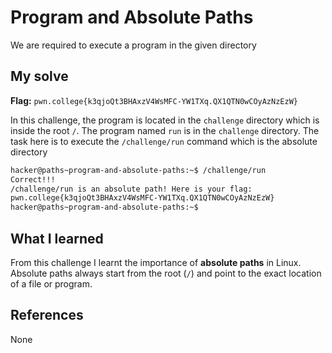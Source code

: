 # Program and Absolute Paths
 We are required to execute a program in the given directory

## My solve
**Flag:** `pwn.college{k3qjoQt3BHAxzV4WsMFC-YW1TXq.QX1QTN0wCOyAzNzEzW}`

 In this challenge, the program is located in the `challenge` directory which is inside the root `/`. The program named `run` is in the `challenge` directory. The task here is to execute the `/challenge/run` command which is the absolute directory

```bash
hacker@paths~program-and-absolute-paths:~$ /challenge/run
Correct!!!
/challenge/run is an absolute path! Here is your flag:
pwn.college{k3qjoQt3BHAxzV4WsMFC-YW1TXq.QX1QTN0wCOyAzNzEzW}
hacker@paths~program-and-absolute-paths:~$
```

## What I learned
From this challenge I learnt the importance of **absolute paths** in Linux. Absolute paths always start from the root (`/`) and point to the exact location of a file or program.

## References 
None
